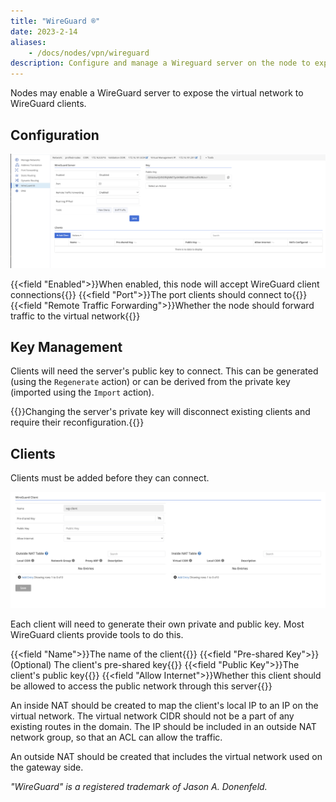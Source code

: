 ```yaml
---
title: "WireGuard ®"
date: 2023-2-14
aliases: 
    - /docs/nodes/vpn/wireguard
description: Configure and manage a Wireguard server on the node to expose the virtual network
---
```


Nodes may enable a WireGuard server to expose the virtual network to WireGuard clients.

## Configuration

![img](wireguard.png)

{{<field "Enabled">}}When enabled, this node will accept WireGuard client connections{{</field>}}
{{<field "Port">}}The port clients should connect to{{</field>}}
{{<field "Remote Traffic Forwarding">}}Whether the node should forward traffic to the virtual network{{</field>}}

## Key Management

Clients will need the server's public key to connect. This can be generated (using the `Regenerate` action) or can be derived from the private key (imported using the `Import` action).

{{<alert>}}Changing the server's private key will disconnect existing clients and require their reconfiguration.{{</alert>}}

## Clients

Clients must be added before they can connect.

![img](wg-client.png)

Each client will need to generate their own private and public key. Most WireGuard clients provide tools to do this.

{{<field "Name">}}The name of the client{{</field>}}
{{<field "Pre-shared Key">}}(Optional) The client's pre-shared key{{</field>}}
{{<field "Public Key">}}The client's public key{{</field>}}
{{<field "Allow Internet">}}Whether this client should be allowed to access the public network through this server{{</field>}}

An inside NAT should be created to map the client's local IP to an IP on the virtual network. The virtual network CIDR should not be a part of any existing routes in the domain. The IP should be included in an outside NAT network group, so that an ACL can allow the traffic.

An outside NAT should be created that includes the virtual network used on the gateway side.

_"WireGuard" is a registered trademark of Jason A. Donenfeld._
